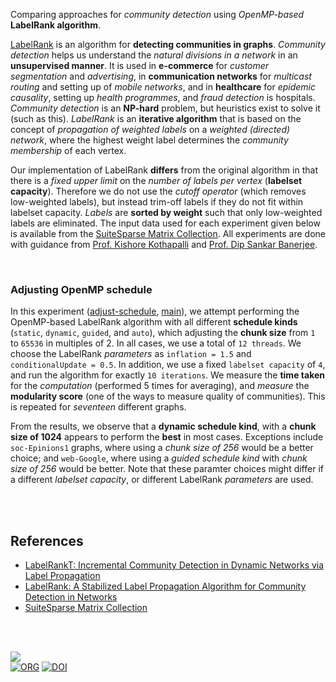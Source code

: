 Comparing approaches for *community detection* using *OpenMP-based* **LabelRank algorithm**.

[LabelRank] is an algorithm for **detecting communities in graphs**. *Community*
*detection* helps us understand the *natural divisions in a network* in an
**unsupervised manner**. It is used in **e-commerce** for *customer*
*segmentation* and *advertising*, in **communication networks** for *multicast*
*routing* and setting up of *mobile networks*, and in **healthcare** for
*epidemic causality*, setting up *health programmes*, and *fraud detection* is
hospitals. *Community detection* is an **NP-hard** problem, but heuristics exist
to solve it (such as this). *LabelRank* is an **iterative algorithm** that is
based on the concept of *propagation of weighted labels* on a *weighted*
*(directed) network*, where the highest weight label determines the *community*
*membership* of each vertex.

Our implementation of LabelRank **differs** from the original algorithm in that
there is a *fixed upper limit* on the *number of labels per vertex* (**labelset**
**capacity**). Therefore we do not use the *cutoff operator* (which removes
low-weighted labels), but instead trim-off labels if they do not fit within
labelset capacity. *Labels* are **sorted by weight** such that only low-weighted
labels are eliminated. The input data used for each experiment
given below is available from the [SuiteSparse Matrix Collection]. All
experiments are done with guidance from [Prof. Kishore Kothapalli] and
[Prof. Dip Sankar Banerjee].

<br>


### Adjusting OpenMP schedule

In this experiment ([adjust-schedule], [main]), we attempt performing the
OpenMP-based LabelRank algorithm with all different **schedule kinds**
(`static`, `dynamic`, `guided`, and `auto`), which adjusting the **chunk size**
from `1` to `65536` in multiples of 2. In all cases, we use a total of `12 threads`.
We choose the LabelRank *parameters* as `inflation = 1.5` and `conditionalUpdate = 0.5`.
In addition, we use a fixed `labelset capacity` of `4`, and run the algorithm
for exactly `10 iterations`. We measure the **time taken** for the *computation*
(performed 5 times for averaging), and *measure* the **modularity score** (one
of the ways to measure quality of communities). This is repeated for *seventeen*
different graphs.

From the results, we observe that a **dynamic schedule kind**, with a **chunk**
**size of 1024** appears to perform the **best** in most cases. Exceptions include
`soc-Epinions1` graphs, where using a *chunk size of 256* would be a better
choice; and `web-Google`, where using a *guided schedule kind* with *chunk size*
*of 256* would be better. Note that these paramter choices might differ if a
different *labelset capacity*, or different LabelRank *parameters* are used.

[adjust-schedule]: https://github.com/puzzlef/labelrank-communities-openmp/tree/adjust-schedule
[main]: https://github.com/puzzlef/labelrank-communities-openmp

<br>
<br>


## References

- [LabelRankT: Incremental Community Detection in Dynamic Networks via Label Propagation](https://arxiv.org/abs/1305.2006)
- [LabelRank: A Stabilized Label Propagation Algorithm for Community Detection in Networks](https://arxiv.org/abs/1303.0868)
- [SuiteSparse Matrix Collection]

<br>
<br>


[![](https://img.youtube.com/vi/5TtY3Wuet58/maxresdefault.jpg)](https://www.youtube.com/watch?v=5TtY3Wuet58)<br>
[![ORG](https://img.shields.io/badge/org-puzzlef-green?logo=Org)](https://puzzlef.github.io)
[![DOI](https://zenodo.org/badge/513425848.svg)](https://zenodo.org/badge/latestdoi/513425848)


[Prof. Dip Sankar Banerjee]: https://sites.google.com/site/dipsankarban/
[Prof. Kishore Kothapalli]: https://faculty.iiit.ac.in/~kkishore/
[SuiteSparse Matrix Collection]: https://sparse.tamu.edu
[LabelRank]: https://arxiv.org/abs/1303.0868
